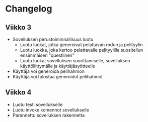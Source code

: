 # Changelog

## Viikko 3

- Sovelluksen perustoiminnallisuus luotu
  - Luotu luokat, jotka generoivat pelattavan rodun ja pelityylin
  - Luotu luokka, joka kertoo pelattavalle pelityylille suositellun ensimmäisen "questlinen"
  - Luotu luokat sovelluksen suorittamiselle, sovelluksen käyttöliittymälle ja käyttäjäsyötteelle
- Käyttäjä voi generoida pelihahmon
- Käyttäjä voi tulostaa generoidut pelihahmot

## Viikko 4

- Luotu testi sovellukselle
- Luotu invoke komennot sovellukselle
- Parannettu sovelluksen rakennetta
